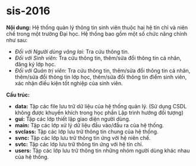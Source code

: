# sis-2016

**Nội dung:** Hệ thống quản lý thông tin sinh viên thuộc hai hệ tín chỉ và niên chế trong một trường Đại học. Hệ thống bao gồm một số chức năng chính như sau: 
- *Đối với Người dùng vãng lai:* Tra cứu thông tin. 
- *Đối với Sinh viên:* Tra cứu thông tin, thêm/sửa đổi thông tin cá nhân, đăng ký lớp học.
- *Đối với Quản trị viên:* Tra cứu thông tin, thêm/sửa đổi thông tin cá nhân, thêm/sửa đổi thông tin lớp học, thêm/sửa đổi thông tin điểm sinh viên, xác nhận điều kiện tốt nghiệp của sinh viên. 

**Cấu trúc:** 
- **data:** Tập các file lưu trữ dữ liệu của hệ thống quản lý. (Sử dụng CSDL không được khuyến khích trong học phần Lập trình hướng đối tượng)
- **gui:** Tập các lớp thiết lập giao diện người dùng.
- **main:** Tập các lớp xử lý dữ liệu đầu vào/đầu ra của hệ thống.
- **svclass:** Tập các lớp lưu trữ thông tin chung của hệ thống. 
- **svnc:** Tập các lớp lưu trữ thông tin ứng với hệ niên chế.
- **svtc:** Tập các lớp lưu trữ thông tin ứng với hệ tín chỉ.
- **users:** Tập các lớp lưu trữ thông tin những nhóm người dùng khác nhau của hệ thống. 
